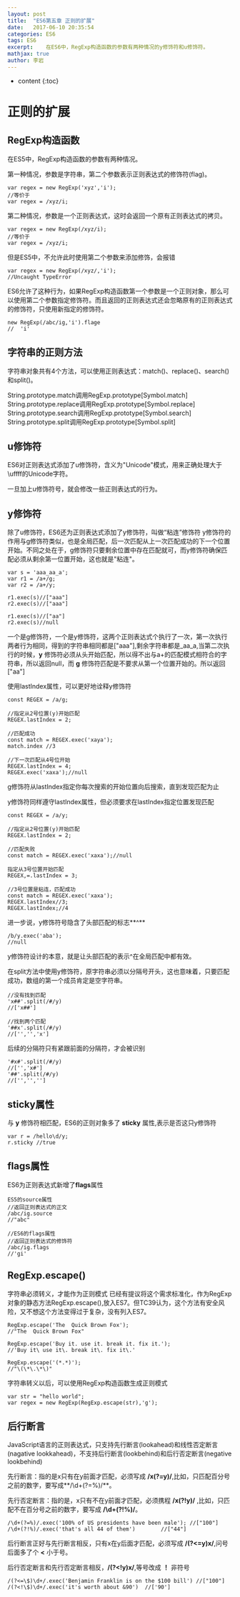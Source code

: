 ```yaml
---
layout: post
title:  "ES6第五章 正则的扩展"
date:   2017-06-10 20:35:54
categories: ES6
tags: ES6
excerpt:	在ES6中，RegExp构造函数的参数有两种情况的y修饰符和u修饰符。
mathjax: true
author:	李岩
---
```

* content
{:toc}

#		正则的扩展

##		RegExp构造函数
在ES5中，RegExp构造函数的参数有两种情况。

第一种情况，参数是字符串，第二个参数表示正则表达式的修饰符(flag)。

	var regex = new RegExp('xyz','i');
	//等价于
	var regex = /xyz/i;
第二种情况，参数是一个正则表达式，这时会返回一个原有正则表达式的拷贝。

	var regex = new RegExp(/xyz/i);
	//等价于
	var regex = /xyz/i;
但是ES5中，不允许此时使用第二个参数来添加修饰，会报错
	
	var regex = new RegExp(/xyz/,'i');
	//Uncaught TypeError 
ES6允许了这种行为，如果RegExp构造函数第一个参数是一个正则对象，那么可以使用第二个参数指定修饰符。而且返回的正则表达式还会忽略原有的正则表达式的修饰符，只使用新指定的修饰符。
	
	new RegExp(/abc/ig,'i').flage
	//  'i'

##		字符串的正则方法
字符串对象共有4个方法，可以使用正则表达式：match()、replace()、search()和split()。

String.prototype.match调用RegExp.prototype[Symbol.match]
String.prototype.replace调用RegExp.prototype[Symbol.replace]
String.prototype.search调用RegExp.prototype[Symbol.search]
String.prototype.split调用RegExp.prototype[Symbol.split]

##		u修饰符
ES6对正则表达式添加了u修饰符，含义为"Unicode"模式，用来正确处理大于\uffff的Unicode字符。

一旦加上u修饰符号，就会修改一些正则表达式的行为。

##		y修饰符
除了u修饰符，ES6还为正则表达式添加了y修饰符，叫做“粘连”修饰符
y修饰符的作用与g修饰符类似，也是全局匹配，后一次匹配从上一次匹配成功的下一个位置开始。不同之处在于，g修饰符只要剩余位置中存在匹配就可，而y修饰符确保匹配必须从剩余第一位置开始，这也就是"粘连"。

	var s = 'aaa_aa_a';
	var r1 = /a+/g;
	var r2 = /a+/y;

	r1.exec(s)//["aaa"]
	r2.exec(s)//["aaa"]
	
	r1.exec(s)//["aa"]
	r2.exec(s)//null
一个是g修饰符，一个是y修饰符，这两个正则表达式个执行了一次，第一次执行两者行为相同，得到的字符串相同都是["aaa"],剩余字符串都是_aa_a,当第二次执行的时候，**y** 修饰符必须从头开始匹配，所以得不出与a+的匹配模式相符合的字符串，所以返回null，而 **g** 修饰符匹配是不要求从第一个位置开始的。所以返回["aa"]

使用lastIndex属性，可以更好地诠释y修饰符
	
	const REGEX = /a/g;
	
	//指定从2号位置(y)开始匹配
	REGEX.lastIndex = 2;
	
	//匹配成功
	const match = REGEX.exec('xaya');
	match.index //3

	//下一次匹配从4号位开始
	REGEX.lastIndex = 4;
	REGEX.exec('xaxa');//null

g修饰符从lastIndex指定你每次搜索的开始位置向后搜索，直到发现匹配为止

y修饰符同样遵守lastIndex属性，但必须要求在lastIndex指定位置发现匹配

	const REGEX = /a/y;
	
	//指定从2号位置(y)开始匹配
	REGEX.lastIndex = 2;
	
	//匹配失败
	const match = REGEX.exec('xaxa');//null
	
	指定从3号位置开始匹配
	REGEX,=.lastIndex = 3;

	//3号位置是粘连，匹配成功
	const match = REGEX.exec('xaxa');
	REGEX.lastIndex//3;
	REGEX.lastIndex;//4
进一步说，y修饰符号隐含了头部匹配的标志**^**
	
	/b/y.exec('aba');
	//null 
y修饰符设计的本意，就是让头部匹配的表示^在全局匹配中都有效。

在split方法中使用y修饰符，原字符串必须以分隔号开头，这也意味着，只要匹配成功，数组的第一个成员肯定是空字符串。

	//没有找到匹配
	'x##'.split(/#/y)
	//['x##']

	//找到两个匹配
	'##x'.split(/#/y)
	//['','','x']
后续的分隔符只有紧跟前面的分隔符，才会被识别

	'#x#'.split(/#/y)
	//['','x#']
	'##'.split(/#/y)
	//['','','']

##	sticky属性
与 **y** 修饰符相匹配，ES6的正则对象多了 **sticky** 属性,表示是否这只y修饰符

	var r = /hello\d/y;
	r.sticky //true

##		flags属性
ES6为正则表达式新增了**flags**属性
	
	ES5的source属性
	//返回正则表达式的正文
	/abc/ig.source
	//"abc"
	
	//ES6的flags属性
	//返回正则表达式的修饰符
	/abc/ig.flags
	//'gi'

##		RegExp.escape()
字符串必须转义，才能作为正则模式
已经有提议将这个需求标准化，作为RegExp对象的静态方法RegExp.escape(),放入ES7。但TC39认为，这个方法有安全风险，又不想这个方法变得过于复杂，没有列入ES7。

	RegExp.escape('The  Quick Brown Fox');
	//"The  Quick Brown Fox"

	RegExp.escape('Buy it. use it. break it. fix it.');
	//'Buy it\ use it\. break it\. fix it\.'
	
	RegExp.escape('(*.*)');
	//"\(\*\.\*\)"
字符串转义以后，可以使用RegExp构造函数生成正则模式
	
	var str = "hello world"; 
	var regex = new RegExp(RegExp.escape(str),'g');

##		后行断言
JavaScript语言的正则表达式，只支持先行断言(lookahead)和线性否定断言(nagative lookkahead)，不支持后行断言(lookbehind)和后行否定断言(negative lookbehind)

先行断言：指的是x只有在y前面才匹配，必须写成 **/x(?=y)/**,比如，只匹配百分号之前的数字，要写成**/\d+(?=%)/**。

先行否定断言：指的是，x只有不在y前面才匹配，必须携程 **/x(?!y)/** ,比如，只匹配不在百分号之前的数字，要写成 **/\d+(?!%)/**。
	
	/\d+(?=%)/.exec('100% of US presidents have been male'); //["100"]
	/\d+(?!%)/.exec('that's all 44 of them') 		//["44"]

后行断言正好与先行断言相反，只有x在y后面才匹配，必须写成 **/(?<=y)x/**,问号后面多了个 **<** 小于号。

后行否定断言和先行否定断言相反，**/(?<!y)x/**,等号改成 **！** 非符号
	
	/(?<=\$)\d+/.exec('Benjamin Franklin is on the $100 bill') //["100"]
	/(?<!\$)\d+/.exec('it's worth about &90')  //['90']
	